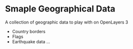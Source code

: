 # Smaple Geographical Data
A collection of geographic data to play with on OpenLayers 3

* Country borders
* Flags
* Earthquake data
...
